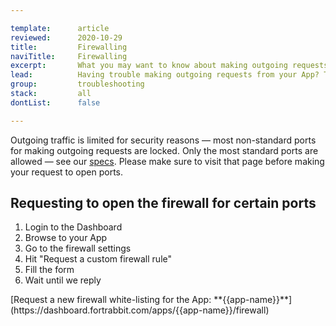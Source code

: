 ```yaml
---

template:      article
reviewed:      2020-10-29
title:         Firewalling
naviTitle:     Firewalling
excerpt:       What you may want to know about making outgoing requests and our blocklist.
lead:          Having trouble making outgoing requests from your App? That's maybe because we block most non-standard ports. You can ask us to get yours openned.
group:         troubleshooting
stack:         all
dontList:      false

---
```


Outgoing traffic is limited for security reasons — most non-standard ports for making outgoing requests are locked. Only the most standard ports are allowed — see our [specs](http://www.fortrabbit.com/specs#firewall). Please make sure to visit that page before making your request to open ports.


## Requesting to open the firewall for certain ports

1. Login to the Dashboard
2. Browse to your App
3. Go to the firewall settings 
4. Hit "Request a custom firewall rule"
5. Fill the form
6. Wait until we reply

<div markdown="1" data-user="known">
[Request a new firewall white-listing for the App: **{{app-name}}**](https://dashboard.fortrabbit.com/apps/{{app-name}}/firewall)
</div>
